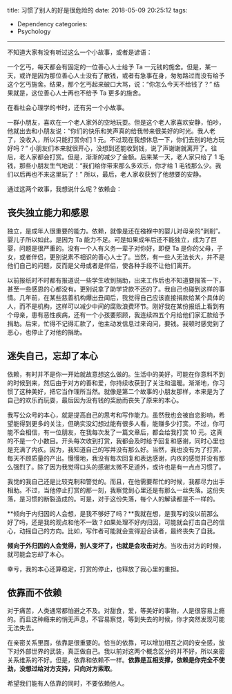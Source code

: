 title: 习惯了别人的好是很危险的
date: 2018-05-09 20:25:12
tags:
  - Dependency
categories:
  - Psychology
---

不知道大家有没有听过这么一个小故事，或者是谚语：  

一个乞丐，每天都会有固定的一位善心人士给予 Ta 一元钱的施舍。但是，某一天，或许是因为那位善心人士没有了散钱，或者有急事在身，匆匆路过而没有给予这个乞丐施舍。结果，那个乞丐起来破口大骂，说：“你怎么今天不给钱了？” 结果就是，这位善心人士再也不给予 Ta 更多的施舍。  

在看社会心理学的书时，还有另一个小故事。  

一群小朋友，喜欢在一个老人家外的空地玩耍。但是这个老人家喜欢安静，怕吵，他就出去和小朋友说：“你们的快乐和笑声真的给我带来很美好的时光。我人老了，没收入，所以只能打赏你们 1 元。不过现在我想休息一下，你们去别的地方玩好吗？” 小朋友们本来就很开心，没想到还能收到钱，说了声谢谢就离开了。往后，老人家都会打赏。但是，渐渐的减少了金额。后来某一天，老人家只给了 1 毛钱，那些小朋友生气地说：“我们给你带来那么多欢乐，你才给 1 毛钱那么少。我们以后再也不来这里玩了！” 所以，最后，老人家收获到了他想要的安静。  

通过这两个故事，我想说什么呢？依赖会：  


## 丧失独立能力和感恩  

独立，是成年人很重要的能力。依赖，就像是还在襁褓中的婴儿对母亲的“剥削”。婴儿子所以如此，是因为 Ta 能力不足。可是如果成年后还不能独立，成为了巨婴，问题是很严重的。没有一个人有义务一辈子对你好，即便 Ta 是你的父母，子女，或者伴侣，更别说素不相识的善心人士了。当然，有一些人无法长大，并不是他们自己的问题，反而是父母或者是伴侣，使各种手段不让他们离开。  

以前报纸时不时都有报道说一些学生收到捐助，出来工作后也不知道要报答一下，甚至一些感恩的心都没有。更别说拿了助学贷款不还的了。我自己也碰到这样的事情。几年前，在某些慈善机构爆出丑闻后，我觉得自己应该直接捐款给某个具体的人，而不是机构，这样可以减少中间的腐败浪费环节。刚好我在某份报纸上看到有个母亲，患有恶性疾病，还有一个小孩要照顾，我连续四五个月给他们家汇款给予捐助。后来，忙得不记得汇款了，他主动发信息过来询问，要钱。我顿时感觉到了恶心，也停止了对他的捐助。  


## 迷失自己，忘却了本心  

依赖，有时并不是你一开始就故意想这么做的。生活中的美好，可能在你意料不到的时候到来，然后由于对方的善和爱，你持续收获到了关注和温暖。渐渐地，你习惯了这种美好，把它当作理所当然。就像是第二个故事的小朋友那样，本来是为了自己的欢乐而玩耍，最后因为没有钱的奖励而丧失了原来的本心。  

我写公众号的本心，就是提高自己的思考和写作能力。虽然我也会被自恋影响，希望能得到更多的关注，但确实没幻想过能有很多人看，能赚多少打赏。不过，你可能不会相信，有一位朋友，在我每次发了一篇文章后，都会给我打赏 10 元。这真的不是一个小数目。开头每次收到打赏，我都会及时给予回复和感谢，同时心里也是充满了内疚。因为，我知道自己的写并没有那么好。当然，我也没有为了打赏，每天不顾质量的产出。慢慢地，我没有每次回复和表达感谢，内疚的感觉并没有那么强烈了。除了因为我觉得口头的感谢太微不足道外，或许也是有一点点习惯了。  

我觉的我自己还是比较克制和警觉的。而且，在他需要帮忙的时候，我都尽力出手相助。不过，当他停止打赏的那一刻，我察觉到心里还是有那么一丝失落。这份失落，是习惯的断裂造成的。可是，对于这份失落，每个人的解读都是不一样的。  

**倾向于内归因的人会想，是我不够好了吗？**我就在想，是我写的没以前那么好了吗，还是我的观点和他不一致？如果处理不好内归因，可能就会打击自己的信心，动摇自己的方向。比如，写作者可能就会变得迎合读者，最终丧失了自我。  

**倾向于外归因的人会觉得，别人变坏了，也就是会攻击对方**。当攻击对方的时候，就可能会忘却了本心。  

幸亏，我的本心还算稳定，打赏的停止，也释放了我心里的重担。  


## 依靠而不依赖

对于痛苦，人类通常都怕避之不及。对甜食，爱，等美好的事物，人是很容易上瘾的。而且这种瘾来的悄无声息，不容易察觉，等到失去的时候，你才突然发现可能无法失去。  

在亲密关系里面，依靠是很重要的。恰当的依靠，可以增加相互之间的安全感，放下对外部世界的武装，真正做自己。我以前对这两个概念区分的并不好，所以亲密关系维系的不好。但是，依靠和依赖不一样。**依靠是互相支撑，依赖是你完全不使劲，没想过给对方支持，只向对方索取**。  

希望我们能有人依靠的同时，不要依赖他人。
